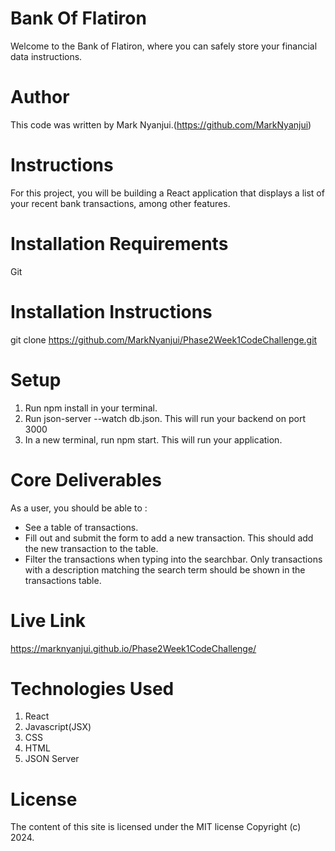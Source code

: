 # Bank Of Flatiron
Welcome to the Bank of Flatiron, where you can safely store your financial data instructions.

# Author
 This code was written by Mark Nyanjui.(https://github.com/MarkNyanjui)
 

# Instructions
For this project, you will be building a React application that displays a list of your recent bank transactions, among other features. 

# Installation Requirements
Git

# Installation Instructions
git clone https://github.com/MarkNyanjui/Phase2Week1CodeChallenge.git

# Setup
1. Run npm install in your terminal.
2. Run json-server --watch db.json. This will run your backend on port 3000
3. In a new terminal, run npm start. This will run your application.

# Core Deliverables
As a user, you should be able to :
- See a table of transactions.
- Fill out and submit the form to add a new transaction. This should add the new transaction to the table.
- Filter the transactions when typing into the searchbar. Only transactions with a description matching the search term should be shown in the transactions table.

# Live Link
https://marknyanjui.github.io/Phase2Week1CodeChallenge/

# Technologies Used
1. React
2. Javascript(JSX)
3. CSS
4. HTML
5. JSON Server

# License
The content of this site is licensed under the MIT license Copyright (c) 2024.


